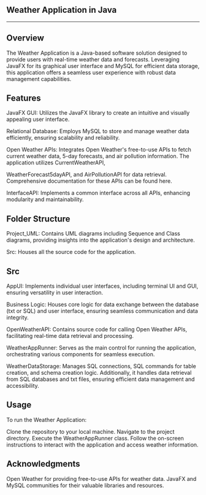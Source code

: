 ******Weather Application in Java******
--------------------------------------------
--------------------------------------------

****Overview****
--------------------------------------------

The Weather Application is a Java-based software solution designed to provide users with real-time weather data and forecasts. Leveraging JavaFX for its graphical user interface and MySQL for efficient data storage, this application offers a seamless user experience with robust data management capabilities.

****Features****
--------------------------------------------

JavaFX GUI: Utilizes the JavaFX library to create an intuitive and visually appealing user interface.

Relational Database: Employs MySQL to store and manage weather data efficiently, ensuring scalability and reliability.

Open Weather APIs: Integrates Open Weather's free-to-use APIs to fetch current weather data, 5-day forecasts, and air pollution information. The application utilizes CurrentWeatherAPI, 

WeatherForecast5dayAPI, and AirPollutionAPI for data retrieval. Comprehensive documentation for these APIs can be found here.

InterfaceAPI: Implements a common interface across all APIs, enhancing modularity and maintainability.

****Folder Structure****
--------------------------------------------

Project_UML: Contains UML diagrams including Sequence and Class diagrams, providing insights into the application's design and architecture.

Src: Houses all the source code for the application.


****Src****
--------------------------------------------

AppUI: Implements individual user interfaces, including terminal UI and GUI, ensuring versatility in user interaction.

Business Logic: Houses core logic for data exchange between the database (txt or SQL) and user interface, ensuring seamless communication and data integrity.

OpenWeatherAPI: Contains source code for calling Open Weather APIs, facilitating real-time data retrieval and processing.

WeatherAppRunner: Serves as the main control for running the application, orchestrating various components for seamless execution.

WeatherDataStorage: Manages SQL connections, SQL commands for table creation, and schema creation logic. Additionally, it handles data retrieval from SQL databases and txt files, ensuring efficient data management and accessibility.

****Usage****
--------------------------------------------

To run the Weather Application:

Clone the repository to your local machine.
Navigate to the project directory.
Execute the WeatherAppRunner class.
Follow the on-screen instructions to interact with the application and access weather information.

**Acknowledgments**
--------------------------------------------

Open Weather for providing free-to-use APIs for weather data.
JavaFX and MySQL communities for their valuable libraries and resources.
